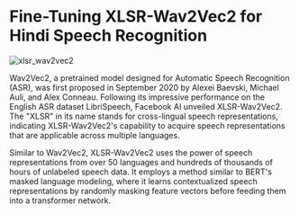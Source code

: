 # Fine-Tuning XLSR-Wav2Vec2 for Hindi Speech Recognition

![xlsr_wav2vec2](https://github.com/gelsonm/XLSR-Wav2Vec2-Hindi/assets/37416550/3ce4060e-929f-4b1e-9043-e1d3e95cffcd)

Wav2Vec2, a pretrained model designed for Automatic Speech Recognition (ASR), was first proposed in September 2020 by Alexei Baevski, Michael Auli, and Alex Conneau. Following its impressive performance on the English ASR dataset LibriSpeech, Facebook AI unveiled XLSR-Wav2Vec2. The "XLSR" in its name stands for cross-lingual speech representations, indicating XLSR-Wav2Vec2's capability to acquire speech representations that are applicable across multiple languages.

Similar to Wav2Vec2, XLSR-Wav2Vec2 uses the power of speech representations from over 50 languages and hundreds of thousands of hours of unlabeled speech data. It employs a method similar to BERT's masked language modeling, where it learns contextualized speech representations by randomly masking feature vectors before feeding them into a transformer network.
